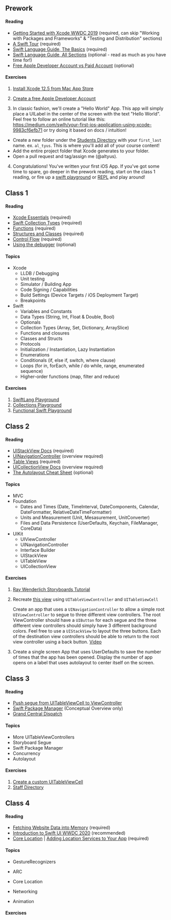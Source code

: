 ## Prework

#### Reading

* [Getting Started with Xcode WWDC 2019](https://developer.apple.com/videos/play/wwdc2019/404/) (required, can skip "Working with Packages and Frameworks" & "Testing and Distribution" sections)
* [A Swift Tour](https://docs.swift.org/swift-book/GuidedTour/GuidedTour.html) (required)
* [Swift Language Guide, The Basics](https://docs.swift.org/swift-book/LanguageGuide/TheBasics.html) (required)
* [Swift Language Guide, All Sections](https://docs.swift.org/swift-book/LanguageGuide/BasicOperators.html) (optional - read as much as you have time for!)
* [Free Apple Developer Account vs Paid Account](https://help.apple.com/developer-account/#/dev21218dfd6) (optional)

#### Exercises

1. [Install Xcode 12.5 from Mac App Store](https://apps.apple.com/us/app/xcode/id497799835?mt=12)

2. [Create a free Apple Developer Account](https://learnappmaking.com/how-to-create-a-free-apple-developer-account/)

3. In classic fashion, we'll create a "Hello World" App.  This app will simply place a UILabel in the center of the screen with the text "Hello World".  Feel free to follow an online tutorial like this: https://medium.com/swlh/your-first-ios-application-using-xcode-9983cf6efb71 or try doing it based on docs / intuition! 

* Create a new folder under the [Students Directory](/Students) with your `first_last` name.  ex. `al_tyus`.  This is where you'll add all of your course content!
* Add the entire project folder that Xcode generates to your folder.  
*  Open a pull request and tag/assign me (@altyus).

4. Congratulations! You've written your first iOS App.  If you've got some time to spare, go deeper in the prework reading, start on the class 1 reading, or fire up a [swift playground](https://www.hackingwithswift.com/read/0/1/how-to-install-xcode-and-create-a-playground) or [REPL](https://developer.apple.com/swift/blog/?id=18) and play around!

## Class 1

#### Reading

* [Xcode Essentials](https://developer.apple.com/library/archive/documentation/ToolsLanguages/Conceptual/Xcode_Overview/) (required)
* [Swift Collection Types](https://docs.swift.org/swift-book/LanguageGuide/CollectionTypes.html) (required)
* [Functions](https://docs.swift.org/swift-book/LanguageGuide/Functions.html) (required)
* [Structures and Classes](https://docs.swift.org/swift-book/LanguageGuide/ClassesAndStructures.html) (required)
* [Control Flow](https://docs.swift.org/swift-book/LanguageGuide/ControlFlow.html) (required)
* [Using the debugger](https://developer.apple.com/library/archive/documentation/ToolsLanguages/Conceptual/Xcode_Overview/UsingtheDebugger.html) (optional)

#### Topics

* Xcode
  * LLDB / Debugging
  * Unit testing
  * Simulator / Building App
  * Code Signing / Capabilities
  * Build Settings (Device Targets / iOS Deployment Target)
  * Breakpoints
* Swift
  * Variables and Constants
  * Data Types (String, Int, Float & Double, Bool)
  * Optionals
  * Collection Types (Array, Set, Dictionary, ArraySlice)
  * Functions and closures
  * Classes and Structs
  * Protocols
  * Initialization / Instantiation, Lazy Instantiation
  * Enumerations
  * Conditionals (if, else if, switch, where clause)
  * Loops (for in, forEach, while / do while, range, enumerated sequence)
  * Higher-order functions (map, filter and reduce)

#### Exercises

1. [SwiftLang Playground](Playgrounds/SwiftLangExercise1.playground)
2. [Collections Playground](Playgrounds/Collections.playground)
3. [Functional Swift Playground](Playgrounds/FunctionalSwift.playground)

## Class 2

#### Reading

* [UIStackView Docs](https://developer.apple.com/documentation/uikit/uistackview) (required)
* [UINavigationController](https://developer.apple.com/documentation/uikit/uinavigationcontroller) (overview required)
* [Table Views](https://developer.apple.com/documentation/uikit/views_and_controls/table_views) (required)
* [UICollectionView Docs](https://developer.apple.com/documentation/uikit/uicollectionview) (overview required)
* [The Autolayout Cheat Sheet](https://www.hackingwithswift.com/articles/140/the-auto-layout-cheat-sheet) (optional)

#### Topics

* MVC
* Foundation
  * Dates and Times (Date, TimeInterval, DateComponents, Calendar, DateFormatter, RelativeDateTimeFormatter)
  * Units and Measurement (Unit, Mesasurement, UnitConverter)
  * Files and Data Persistence (UserDefaults, Keychain, FileManager, CoreData)
* UIKit
  * UIViewController
  * UINavigationController
  * Interface Builder
  * UIStackView
  * UITableView
  * UICollectionView

#### Exercises

1. [Ray Wenderlich Storyboards Tutorial](https://www.raywenderlich.com/5055364-ios-storyboards-getting-started)

2. Recreate [this view](https://docs-assets.developer.apple.com/published/81df924749/ab74c89e-7d7e-46c0-a848-dee90fe046d2.png) using `UITableViewController` and `UITableViewCell` 

   Create an app that uses a `UINavigationController` to allow a simple root `UIViewController` to segue to three different view controllers.  The root ViewController should have a `UIButton` for each segue and the three different view controllers should simply have 3 different background colors.  Feel free to use a `UIStackView` to layout the three buttons. Each of the destination view controllers should be able to return to the root view controller using a back button. [Video](/Examples/RGB.mov)

3. Create a single screen App that uses UserDefaults to save the number of times that the app has been opened.  Display the number of app opens on a label that uses autolayout to center itself on the screen. 

## Class 3

#### Reading

* [Push segue from UITableViewCell to ViewController](https://www.tutorialspoint.com/push-segue-from-uitableviewcell-to-viewcontroller-in-swift)
* [Swift Package Manager](https://swift.org/package-manager/) (Conceptual Overview only)
* [Grand Central Dispatch](https://www.swiftbysundell.com/basics/grand-central-dispatch/)

#### Topics

* More UITableViewControllers
* Storyboard Segue
* Swift Package Manager
* Concurrency
* Autolayout

#### Exercises

1. [Create a custom UITableViewCell](https://programmingwithswift.com/create-a-custom-uitableviewcell-with-swift/)
2. [Staff Directory](StaffDirectory/readme.md)

## Class 4

#### Reading

* [Fetching Website Data into Memory](https://developer.apple.com/documentation/foundation/url_loading_system/fetching_website_data_into_memory) (required)
* [Introduction to Swift UI WWDC 2020](https://developer.apple.com/videos/play/wwdc2020/10119/) (recommended)
* [Core Location](https://developer.apple.com/documentation/corelocation) | [Adding Location Services to Your App](https://developer.apple.com/documentation/corelocation/adding_location_services_to_your_app) (required)

#### Topics

* GestureRecognizers

* ARC

* Core Location
* Networking
* Animation

#### Exercises